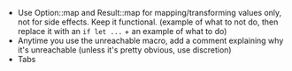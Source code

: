 * Use Option::map and Result::map for mapping/transforming values only, not for side effects. Keep it functional. (example of what to not do, then replace it with an `if let ...` + an example of what to do)
* Anytime you use the unreachable macro, add a comment explaining why it's unreachable (unless it's pretty obvious, use discretion)
* Tabs
